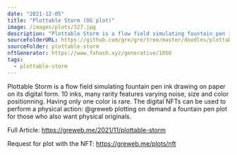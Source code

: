 ```yaml
---
date: "2021-12-05"
title: "Plottable Storm (OG plot)"
image: /images/plots/327.jpg
description: "Plottable Storm is a flow field simulating fountain pen ink drawing on paper on its digital form. 10 inks, many rarity features varying noise, size and color positionning. Having only one color is rare. The digital NFTs can be used to perform a physical action: @greweb plotting on demand a fountain pen plot for those who also want physical originals."
sourceFolderURL: https://github.com/gre/gre/tree/master/doodles/plottable-storm
sourceFolder: plottable-storm
nftGenerator: https://www.fxhash.xyz/generative/1050
tags:
  - plottable-storm
---
```


Plottable Storm is a flow field simulating fountain pen ink drawing on paper on its digital form. 10 inks, many rarity features varying noise, size and color positionning. Having only one color is rare. The digital NFTs can be used to perform a physical action: @greweb plotting on demand a fountain pen plot for those who also want physical originals.

Full Article: https://greweb.me/2021/11/plottable-storm

Request for plot with the NFT: https://greweb.me/plots/nft
